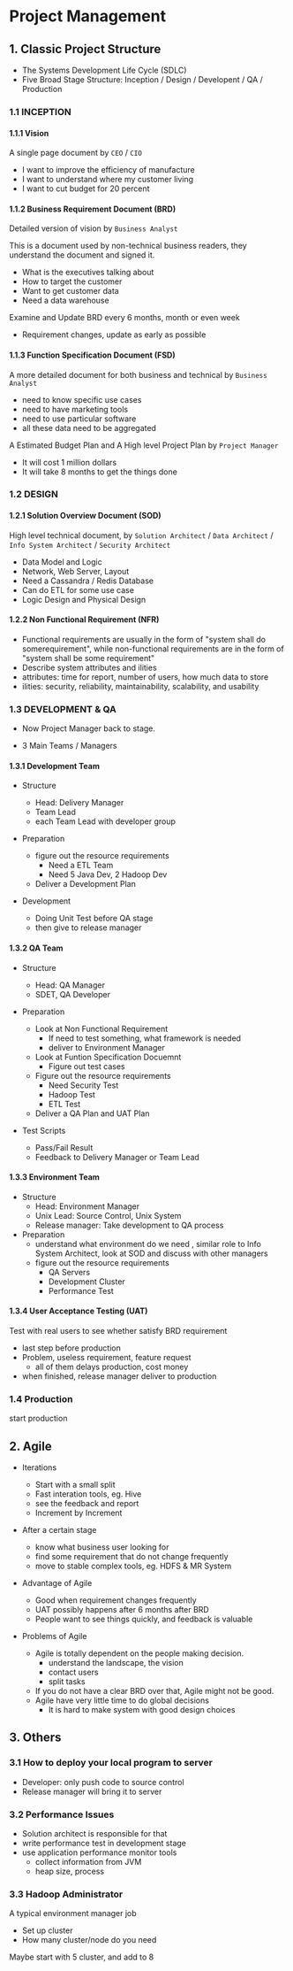 
# Project Management

## 1. Classic Project Structure

- The Systems Development Life Cycle (SDLC)
- Five Broad Stage Structure: Inception / Design / Developent / QA / Production


### 1.1 INCEPTION

#### 1.1.1 Vision

A single page document by `CEO` / `CIO`

-  I want to improve the efficiency of manufacture
-  I want to understand where my customer living
-  I want to cut budget for 20 percent

#### 1.1.2 Business Requirement Document (BRD)

Detailed version of vision by `Business Analyst`

This is a document used by non-technical business readers,
they understand the document and signed it.

- What is the executives talking about
- How to target the customer
- Want to get customer data
- Need a data warehouse

Examine and Update BRD every 6 months, month or even week

- Requirement changes, update as early as possible 

#### 1.1.3 Function Specification Document (FSD)

A more detailed document for both business and technical by `Business Analyst`

- need to know specific use cases
- need to have marketing tools
- need to use particular software
- all these data need to be aggregated

A Estimated Budget Plan and A High level Project Plan by `Project Manager`

- It will cost 1 million dollars
- It will take 8 months to get the things done

### 1.2 DESIGN 

#### 1.2.1 Solution Overview Document (SOD)

High level technical document, by `Solution Architect` / `Data Architect` / `Info System Architect` / `Security Architect`

- Data Model and Logic
- Network, Web Server, Layout
- Need a Cassandra / Redis Database
- Can do ETL for some use case
- Logic Design and Physical Design

#### 1.2.2 Non Functional Requirement (NFR)

- Functional requirements are usually in the form of "system shall do somerequirement", while non-functional requirements are in the form of "system shall be some requirement"
- Describe system attributes and ilities
- attributes: time for report, number of users, how much data to store
- ilities: security, reliability, maintainability, scalability, and usability

### 1.3 DEVELOPMENT & QA

- Now Project Manager back to stage. 

- 3 Main Teams / Managers

#### 1.3.1 Development Team

- Structure
    + Head: Delivery Manager
    + Team Lead
    + each Team Lead with developer group

- Preparation
    + figure out the resource requirements
        * Need a ETL Team
        * Need 5 Java Dev, 2 Hadoop Dev
    + Deliver a Development Plan

- Development
    + Doing Unit Test before QA stage
    + then give to release manager

#### 1.3.2 QA Team

- Structure
    + Head: QA Manager
    + SDET, QA Developer

- Preparation 
    + Look at Non Functional Requirement
        * If need to test something, what framework is needed
        * deliver to Environment Manager
    + Look at Funtion Specification Docuemnt
        * Figure out test cases
    + Figure out the resource requirements
        * Need Security Test
        * Hadoop Test
        * ETL Test
    + Deliver a QA Plan and UAT Plan

- Test Scripts
    + Pass/Fail Result
    + Feedback to Delivery Manager or Team Lead

#### 1.3.3 Environment Team

- Structure
    + Head: Environment Manager
    + Unix Lead: Source Control, Unix System
    + Release manager: Take development to QA process
- Preparation 
    + understand what environment do we need , similar role to Info System Architect, look at SOD and discuss with other managers
    + figure out the resource requirements
        * QA Servers
        * Development Cluster
        * Performance Test

#### 1.3.4 User Acceptance Testing (UAT)

Test with real users to see whether satisfy BRD requirement

- last step before production
- Problem, useless requirement, feature request
    + all of them delays production, cost money
- when finished, release manager deliver to production

### 1.4 Production

start production


## 2. Agile

- Iterations
    + Start with a small split
    + Fast interation tools, eg. Hive
    + see the feedback and report
    + Increment by Increment
- After a certain stage
    + know what business user looking for
    + find some requirement that do not change frequently
    + move to stable complex tools, eg. HDFS & MR System

- Advantage of Agile
    + Good when requirement changes frequently
    + UAT possibly happens after 6 months after BRD
    + People want to see things quickly, and feedback is valuable

- Problems of Agile
    + Agile is totally dependent on the people making decision.
        * understand the landscape, the vision
        * contact users
        * split tasks
    + If you do not have a clear BRD over that, Agile might not be good.
    + Agile have very little time to do global decisions
        * It is hard to make system with good design choices

## 3. Others

### 3.1 How to deploy your local program to server

- Developer: only push code to source control
- Release manager will bring it to server

### 3.2 Performance Issues

- Solution architect is responsible for that
- write performance test in development stage
- use application performance monitor tools
    + collect information from JVM
    + heap size, process

### 3.3 Hadoop Administrator

A typical environment manager job

- Set up cluster
- How many cluster/node do you need

Maybe start with 5 cluster, and add to 8


